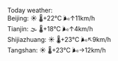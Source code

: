 Today weather:  
Beijing: ☀️   🌡️+22°C 🌬️↑11km/h  
Tianjin: 🌫  🌡️+18°C 🌬️↑4km/h  
Shijiazhuang: ☀️   🌡️+23°C 🌬️↖9km/h  
Tangshan: ☀️   🌡️+23°C 🌬️→12km/h  
